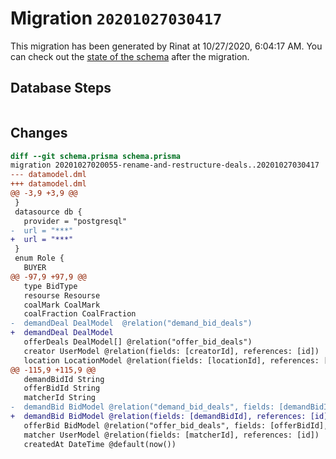 # Migration `20201027030417`

This migration has been generated by Rinat at 10/27/2020, 6:04:17 AM.
You can check out the [state of the schema](./schema.prisma) after the migration.

## Database Steps

```sql

```

## Changes

```diff
diff --git schema.prisma schema.prisma
migration 20201027020055-rename-and-restructure-deals..20201027030417
--- datamodel.dml
+++ datamodel.dml
@@ -3,9 +3,9 @@
 }
 datasource db {
   provider = "postgresql"
-  url = "***"
+  url = "***"
 }
 enum Role {
   BUYER
@@ -97,9 +97,9 @@
   type BidType
   resourse Resourse
   coalMark CoalMark
   coalFraction CoalFraction
-  demandDeal DealModel  @relation("demand_bid_deals")
+  demandDeal DealModel 
   offerDeals DealModel[] @relation("offer_bid_deals")
   creator UserModel @relation(fields: [creatorId], references: [id])
   location LocationModel @relation(fields: [locationId], references: [id])
@@ -115,9 +115,9 @@
   demandBidId String
   offerBidId String
   matcherId String
-  demandBid BidModel @relation("demand_bid_deals", fields: [demandBidId], references: [id])
+  demandBid BidModel @relation(fields: [demandBidId], references: [id])
   offerBid BidModel @relation("offer_bid_deals", fields: [offerBidId], references: [id])
   matcher UserModel @relation(fields: [matcherId], references: [id])
   createdAt DateTime @default(now())
```


